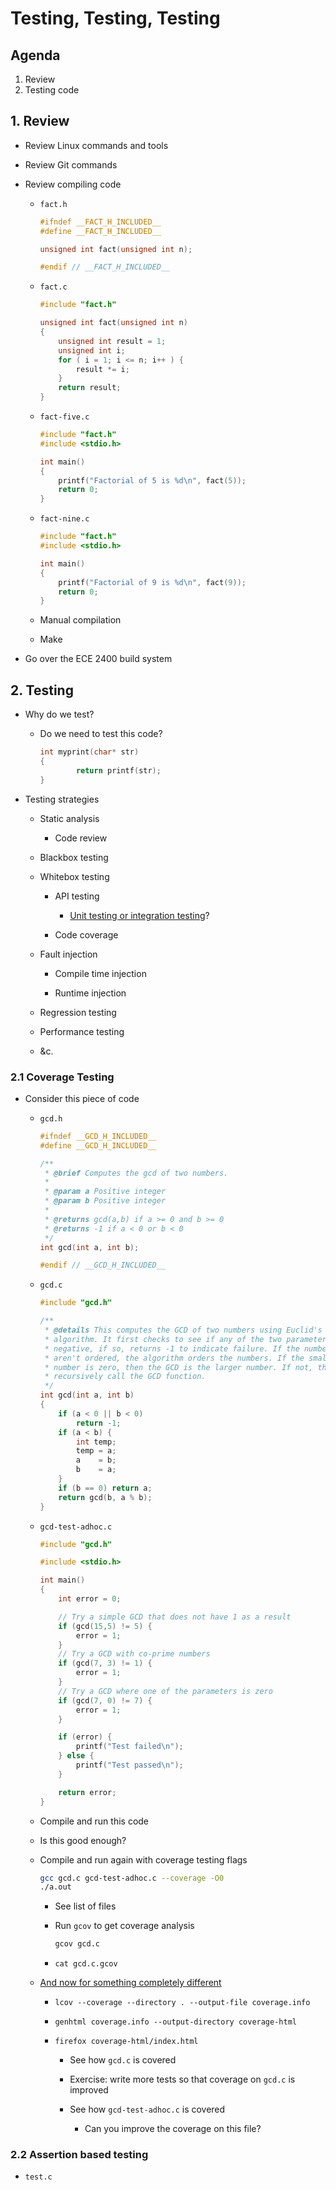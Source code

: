# Testing, Testing, Testing

## Agenda

1. Review
2. Testing code

## 1. Review

* Review Linux commands and tools

* Review Git commands

* Review compiling code

    - `fact.h`

        ```c
        #ifndef __FACT_H_INCLUDED__
        #define __FACT_H_INCLUDED__

        unsigned int fact(unsigned int n);

        #endif // __FACT_H_INCLUDED__
        ```

    - `fact.c`

        ```c
        #include "fact.h"

        unsigned int fact(unsigned int n)
        {
            unsigned int result = 1;
            unsigned int i;
            for ( i = 1; i <= n; i++ ) {
                result *= i;
            }
            return result;
        }
        ```

    - `fact-five.c`

        ```c
        #include "fact.h"
        #include <stdio.h>

        int main()
        {
            printf("Factorial of 5 is %d\n", fact(5));
            return 0;
        }
        ```

    - `fact-nine.c`

        ```c
        #include "fact.h"
        #include <stdio.h>

        int main()
        {
            printf("Factorial of 9 is %d\n", fact(9));
            return 0;
        }
        ```

    - Manual compilation

    - Make

* Go over the ECE 2400 build system

## 2. Testing

* Why do we test?

    - Do we need to test this code?

        ```c
        int myprint(char* str)
        {
                return printf(str);
        }
        ```

* Testing strategies

    - Static analysis

        - Code review

    - Blackbox testing

    - Whitebox testing

        - API testing

            - [Unit testing or integration testing](https://youtu.be/0GypdsJulKE)?

        - Code coverage

    - Fault injection

        - Compile time injection

        - Runtime injection

    - Regression testing

    - Performance testing

    - &c.

### 2.1 Coverage Testing

* Consider this piece of code

    - `gcd.h`

        ```c
        #ifndef __GCD_H_INCLUDED__
        #define __GCD_H_INCLUDED__
        
        /**
         * @brief Computes the gcd of two numbers.
         *
         * @param a Positive integer
         * @param b Positive integer
         *
         * @returns gcd(a,b) if a >= 0 and b >= 0
         * @returns -1 if a < 0 or b < 0
         */
        int gcd(int a, int b);
        
        #endif // __GCD_H_INCLUDED__
        ```

    - `gcd.c`

        ```c
        #include "gcd.h"
        
        /**
         * @details This computes the GCD of two numbers using Euclid's
         * algorithm. It first checks to see if any of the two parameters are
         * negative, if so, returns -1 to indicate failure. If the numbers
         * aren't ordered, the algorithm orders the numbers. If the smaller
         * number is zero, then the GCD is the larger number. If not, then
         * recursively call the GCD function.
         */
        int gcd(int a, int b)
        {
        	if (a < 0 || b < 0)
        		return -1;
        	if (a < b) {
        		int temp;
        		temp = a;
        		a    = b;
        		b    = a;
        	}
        	if (b == 0) return a;
        	return gcd(b, a % b);
        }
        ```

    - `gcd-test-adhoc.c`

        ```c
        #include "gcd.h"
        
        #include <stdio.h>
        
        int main()
        {
        	int error = 0;
        
        	// Try a simple GCD that does not have 1 as a result
        	if (gcd(15,5) != 5) {
        		error = 1;
        	}
        	// Try a GCD with co-prime numbers
        	if (gcd(7, 3) != 1) {
        		error = 1;
        	}
        	// Try a GCD where one of the parameters is zero
        	if (gcd(7, 0) != 7) {
        		error = 1;
        	}
        
        	if (error) {
        		printf("Test failed\n");
        	} else {
        		printf("Test passed\n");
        	}
        
        	return error;
        }
        ```

    - Compile and run this code

    - Is this good enough?

    - Compile and run again with coverage testing flags

        ```bash
        gcc gcd.c gcd-test-adhoc.c --coverage -O0
        ./a.out
        ```

        - See list of files

        - Run `gcov` to get coverage analysis

            ```bash
            gcov gcd.c
            ```

        - `cat gcd.c.gcov`

    - [And now for something completely different](https://en.wikipedia.org/wiki/And_Now_for_Something_Completely_Different)

        - `lcov --coverage --directory . --output-file coverage.info`

        - `genhtml coverage.info --output-directory coverage-html`

        - `firefox coverage-html/index.html`

            - See how `gcd.c` is covered

            - Exercise: write more tests so that coverage on `gcd.c` is
              improved

            - See how `gcd-test-adhoc.c` is covered

                - Can you improve the coverage on this file?

### 2.2 Assertion based testing

* `test.c`

    ```c
    ```
